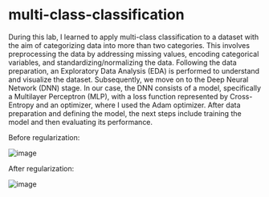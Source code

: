 # multi-class-classification
During this lab, I learned to apply multi-class classification to a dataset with the aim of categorizing data into more than two categories. This involves preprocessing the data by addressing missing values, encoding categorical variables, and standardizing/normalizing the data.
Following the data preparation, an Exploratory Data Analysis (EDA) is performed to understand and visualize the dataset. Subsequently, we move on to the Deep Neural Network (DNN) stage. In our case, the DNN consists of a model, specifically a Multilayer Perceptron (MLP), with a loss function represented by Cross-Entropy and an optimizer, where I used the Adam optimizer.
After data preparation and defining the model, the next steps include training the model and then evaluating its performance.

Before regularization: 

![image](https://github.com/chaymaesbaihi/multi-class-classification/assets/93795377/a397df58-7bfc-4f90-8038-f66206db7dd9)

After regularization:
 
![image](https://github.com/chaymaesbaihi/multi-class-classification/assets/93795377/70fad28d-0590-46d1-8ae7-19ad2c24402c)
